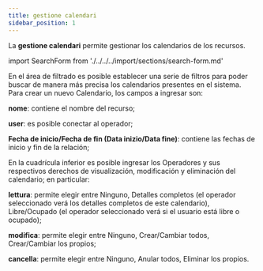 ```yaml
---
title: gestione calendari
sidebar_position: 1
---
```


La **gestione calendari** permite gestionar los calendarios de los recursos. 

import SearchForm from './../../../import/sections/search-form.md'

<SearchForm />

En el área de filtrado es posible establecer una serie de filtros para poder buscar de manera más precisa los calendarios presentes en el sistema.  
Para crear un nuevo Calendario, los campos a ingresar son:

**nome**: contiene el nombre del recurso;  

**user**: es posible conectar al operador;  

**Fecha de inicio/Fecha de fin (Data inizio/Data fine)**: contiene las fechas de inicio y fin de la relación;  

En la cuadrícula inferior es posible ingresar los Operadores y sus respectivos derechos de visualización, modificación y eliminación del calendario; en particular:

**lettura**: permite elegir entre Ninguno, Detalles completos (el operador seleccionado verá los detalles completos de este calendario), Libre/Ocupado (el operador seleccionado verá si el usuario está libre o ocupado);  

**modifica**: permite elegir entre Ninguno, Crear/Cambiar todos, Crear/Cambiar los propios;  

**cancella**: permite elegir entre Ninguno, Anular todos, Eliminar los propios.